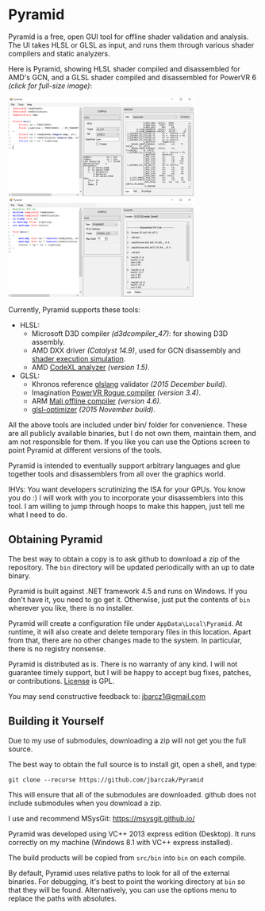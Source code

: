 # Pyramid

Pyramid is a free, open GUI tool for offline shader validation and analysis. The UI takes HLSL or GLSL as input, and runs them through various shader
compilers and static analyzers.

Here is Pyramid, showing HLSL shader compiled and disassembled for AMD's GCN, and a GLSL shader compiled and disassembled for PowerVR 6 *(click for full-size image)*:

[![AMD GCN from HLSL](doc/ui-hlsl-amddxx-thumb.png)](doc/ui-hlsl-amddxx.png?raw=1)
[![PowerVR disassembly from GLSL](doc/ui-glsl-powervr-thumb.png)](doc/ui-glsl-powervr.png?raw=1)

Currently, Pyramid supports these tools:

* HLSL:
	* Microsoft D3D compiler *(d3dcompiler_47)*: for showing D3D assembly.
	* AMD DXX driver *(Catalyst 14.9)*, used for GCN disassembly and [shader execution simulation](http://www.joshbarczak.com/blog/?p=823).
	* AMD [CodeXL analyzer](http://developer.amd.com/tools-and-sdks/opencl-zone/codexl/) *(version 1.5)*.
* GLSL:
	* Khronos reference [glslang](https://github.com/KhronosGroup/glslang) validator *(2015 December build)*.
	* Imagination [PowerVR Rogue compiler](https://community.imgtec.com/developers/powervr/tools/pvrshadereditor/) *(version 3.4)*.
	* ARM [Mali offline compiler](http://malideveloper.arm.com/resources/tools/mali-offline-compiler/) *(version 4.6)*.
	* [glsl-optimizer](https://github.com/aras-p/glsl-optimizer) *(2015 November build)*.

All the above tools are included under bin/ folder for convenience. These are all publicly available binaries, but I do not own them, maintain them,
and am not responsible for them.  If you like you can use the Options screen to point Pyramid at different versions of the tools.

Pyramid is intended to eventually support arbitrary languages and glue together tools and disassemblers from all over
the graphics world.
 
IHVs:  You want developers scrutinizing the ISA for your GPUs.  You know you do :) I will work with you to incorporate your disassemblers into this tool.  I am willing to jump through hoops to make this happen, just tell me what I need to do.


## Obtaining Pyramid

The best way to obtain a copy is to ask github to download a zip of the repository.  The `bin` directory will be updated periodically with an up to date binary.  

Pyramid is built against .NET framework 4.5 and runs on Windows.  If you don't have it, you need to go get it.  Otherwise, just put the contents of `bin` wherever
you like, there is no installer.

Pyramid will create a configuration file under `AppData\Local\Pyramid`.  At runtime, it will also create and delete temporary files in this location.  Apart from that,
there are no other changes made to the system.  In particular, there is no registry nonsense.

Pyramid is distributed as is. There is no warranty of any kind. I will not guarantee timely support, but I will be happy to accept bug fixes, patches, or contributions.
[License](LICENSE.txt) is GPL.

You may send constructive feedback to:  jbarcz1@gmail.com



## Building it Yourself

Due to my use of submodules, downloading a zip will not get you the full source.

The best way to obtain the full source is to install git, open a shell, and type:

    git clone --recurse https://github.com/jbarczak/Pyramid

This will ensure that all of the submodules are downloaded.  github does not include submodules when you download a zip.

I use and recommend MSysGit:  https://msysgit.github.io/

Pyramid was developed using VC++ 2013 express edition (Desktop).  It runs correctly on my machine (Windows 8.1 with VC++ express installed).  

The build products will be copied from `src/bin` into `bin` on each compile.  

By default, Pyramid uses relative paths to look for all of the external binaries.  For debugging, it's best to point the working directory at `bin` so that they will be found.  Alternatively, you can use the options menu to replace the paths with absolutes.
